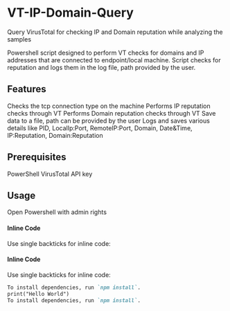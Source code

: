 # VT-IP-Domain-Query
Query VirusTotal for checking IP and Domain reputation while analyzing the samples

Powershell script designed to perform VT checks for domains and IP addresses that are connected to endpoint/local machine. Script checks for reputation and logs them in the log file, path provided by the user.


## Features
Checks the tcp connection type on the machine
Performs IP reputation checks through VT 
Performs Domain reputation checks through VT
Save data to a file, path can be provided by the user
Logs and saves various details like PID, LocalIp:Port, RemoteIP:Port, Domain, Date&Time, IP:Reputation, Domain:Reputation


## Prerequisites
PowerShell
VirusTotal API key

## Usage
Open Powershell with admin rights

#### Inline Code

Use single backticks for inline code:

#### Inline Code

Use single backticks for inline code:

```markdown
To install dependencies, run `npm install`.
print("Hello World")
To install dependencies, run `npm install`.
